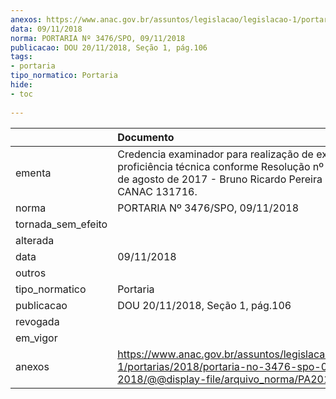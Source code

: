 ```yaml
---
anexos: https://www.anac.gov.br/assuntos/legislacao/legislacao-1/portarias/2018/portaria-no-3476-spo-09-11-2018/@@display-file/arquivo_norma/PA2018-3476.pdf
data: 09/11/2018
norma: PORTARIA Nº 3476/SPO, 09/11/2018
publicacao: DOU 20/11/2018, Seção 1, pág.106
tags:
- portaria
tipo_normatico: Portaria
hide: 
- toc 
 
---
```


|                    | Documento                                                                                                                                                                |
|:-------------------|:-------------------------------------------------------------------------------------------------------------------------------------------------------------------------|
| ementa             | Credencia examinador para realização de exames de proficiência técnica conforme Resolução nº 444, de 24 de agosto de 2017 - Bruno Ricardo Pereira Marques, CANAC 131716. |
| norma              | PORTARIA Nº 3476/SPO, 09/11/2018                                                                                                                                         |
| tornada_sem_efeito |                                                                                                                                                                          |
| alterada           |                                                                                                                                                                          |
| data               | 09/11/2018                                                                                                                                                               |
| outros             |                                                                                                                                                                          |
| tipo_normatico     | Portaria                                                                                                                                                                 |
| publicacao         | DOU 20/11/2018, Seção 1, pág.106                                                                                                                                         |
| revogada           |                                                                                                                                                                          |
| em_vigor           |                                                                                                                                                                          |
| anexos             | https://www.anac.gov.br/assuntos/legislacao/legislacao-1/portarias/2018/portaria-no-3476-spo-09-11-2018/@@display-file/arquivo_norma/PA2018-3476.pdf                     |